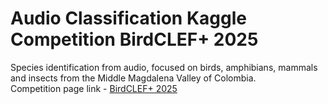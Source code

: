 # Audio Classification Kaggle Competition BirdCLEF+ 2025 

Species identification from audio, focused on birds, amphibians, mammals and insects from the Middle Magdalena Valley of Colombia.    
Competition page link - [BirdCLEF+ 2025](https://www.kaggle.com/competitions/birdclef-2025/overview)
